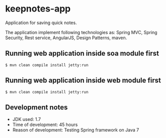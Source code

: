 # keepnotes-app
Application for saving quick notes.

The application implement following technologies as: Spring MVC, Spring Security, Rest service, AngularJS, Design Patterns, maven.

## Running web application inside soa module first
```
$ mvn clean compile install jetty:run
```
## Running web application inside web module first
```
$ mvn clean compile install jetty:run
```
## Development notes

* JDK used: 1.7
* Time of development: 45 hours
* Reason of development: Testing Spring framework on Java 7
